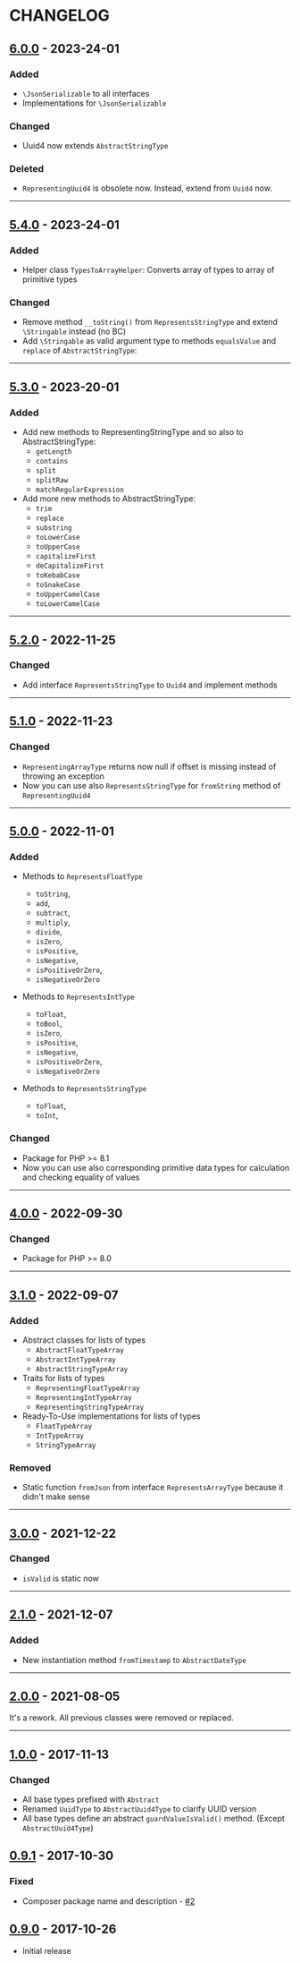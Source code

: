 # CHANGELOG

## [6.0.0] - 2023-24-01

### Added

* `\JsonSerializable` to all interfaces 
* Implementations for `\JsonSerializable`

### Changed

* Uuid4 now extends `AbstractStringType` 

### Deleted

* `RepresentingUuid4` is obsolete now. Instead, extend from `Uuid4` now.

---

[6.0.0]: https://github.com/fortuneglobe/types/compare/5.4.0...6.0.0

## [5.4.0] - 2023-24-01

### Added

* Helper class `TypesToArrayHelper`: Converts array of types to array of primitive types 

### Changed

* Remove method `__toString()` from `RepresentsStringType` and extend `\Stringable` instead (no BC)
* Add `\Stringable` as valid argument type to methods `equalsValue` and `replace` of `AbstractStringType`:

---

[5.4.0]: https://github.com/fortuneglobe/types/compare/5.3.0...5.4.0

## [5.3.0] - 2023-20-01

### Added

* Add new methods to RepresentingStringType and so also to AbstractStringType:
  * `getLength`
  * `contains`
  * `split`
  * `splitRaw`
  * `matchRegularExpression`
* Add more new methods to AbstractStringType:
  * `trim`
  * `replace`
  * `substring`
  * `toLowerCase`
  * `toUpperCase`
  * `capitalizeFirst`
  * `deCapitalizeFirst`
  * `toKebabCase`
  * `toSnakeCase`
  * `toUpperCamelCase`
  * `toLowerCamelCase`

---

[5.3.0]: https://github.com/fortuneglobe/types/compare/5.2.0...5.3.0

## [5.2.0] - 2022-11-25

### Changed

* Add interface `RepresentsStringType` to `Uuid4` and implement methods

---

[5.2.0]: https://github.com/fortuneglobe/types/compare/5.1.0...5.2.0

## [5.1.0] - 2022-11-23

### Changed

* `RepresentingArrayType` returns now null if offset is missing instead of throwing an exception
* Now you can use also `RepresentsStringType` for `fromString` method of `RepresentingUuid4`

---

[5.1.0]: https://github.com/fortuneglobe/types/compare/5.0.0...5.1.0

## [5.0.0] - 2022-11-01

### Added

* Methods to `RepresentsFloatType`
    * `toString`,
    * `add`,
    * `subtract`,
    * `multiply`,
    * `divide`,
    * `isZero`,
    * `isPositive`,
    * `isNegative`,
    * `isPositiveOrZero`,
    * `isNegativeOrZero`

* Methods to `RepresentsIntType`
    * `toFloat`,
    * `toBool`,
    * `isZero`,
    * `isPositive`,
    * `isNegative`,
    * `isPositiveOrZero`,
    * `isNegativeOrZero`

* Methods to `RepresentsStringType`
    * `toFloat`,
    * `toInt`,

### Changed

* Package for PHP >= 8.1
* Now you can use also corresponding primitive data types for calculation and checking equality of values

---

[5.0.0]: https://github.com/fortuneglobe/types/compare/4.0.0...5.0.0

## [4.0.0] - 2022-09-30

### Changed

* Package for PHP >= 8.0

---

[4.0.0]: https://github.com/fortuneglobe/types/compare/3.1.0...4.0.0

## [3.1.0] - 2022-09-07

### Added

* Abstract classes for lists of types
    * `AbstractFloatTypeArray`
    * `AbstractIntTypeArray`
    * `AbstractStringTypeArray`
* Traits for lists of types
    * `RepresentingFloatTypeArray`
    * `RepresentingIntTypeArray`
    * `RepresentingStringTypeArray`
* Ready-To-Use implementations for lists of types
    * `FloatTypeArray`
    * `IntTypeArray`
    * `StringTypeArray`

### Removed

* Static function `fromJson` from interface `RepresentsArrayType` because it didn't make sense

---

[3.1.0]: https://github.com/fortuneglobe/types/compare/3.0.0...3.1.0

## [3.0.0] - 2021-12-22

### Changed

* `isValid` is static now

---

[3.0.0]: https://github.com/fortuneglobe/types/compare/2.1.0...3.0.0

## [2.1.0] - 2021-12-07

### Added

* New instantiation method `fromTimestamp` to `AbstractDateType`

---

[2.1.0]: https://github.com/fortuneglobe/types/compare/2.0.0...2.1.0

## [2.0.0] - 2021-08-05

It's a rework. All previous classes were removed or replaced.

---

[2.0.0]: https://github.com/fortuneglobe/types/compare/1.0.0...2.0.0

## [1.0.0] - 2017-11-13

### Changed

* All base types prefixed with `Abstract`
* Renamed `UuidType` to `AbstractUuid4Type` to clarify UUID version
* All base types define an abstract `guardValueIsValid()` method. (Except `AbstractUuid4Type`)

## [0.9.1] - 2017-10-30

### Fixed

* Composer package name and description - [#2]

## [0.9.0] - 2017-10-26

* Initial release

[1.0.0]: https://github.com/fortuneglobe/types/compare/v0.9.1...v1.0.0

[0.9.1]: https://github.com/fortuneglobe/types/compare/v0.9.0...v0.9.1

[0.9.0]: https://github.com/fortuneglobe/types/tags/v0.9.0

[#2]: https://github.com/fortuneglobe/types/issues/2
